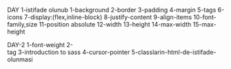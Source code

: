 DAY 1-istifade olunub 
 1-background
 2-border
 3-padding
 4-margin
 5-tags
 6-icons
 7-display:(flex,inline-block)
 8-justify-content
 9-align-items
 10-font-family,size
 11-position absolute
 12-width
 13-height
 14-max-width
 15-max-height

 DAY-2
 1-font-weight
 2-<br> tag
 3-introduction to sass
 4-cursor-pointer
 5-classlarin-html-de-istifade-olunmasi

